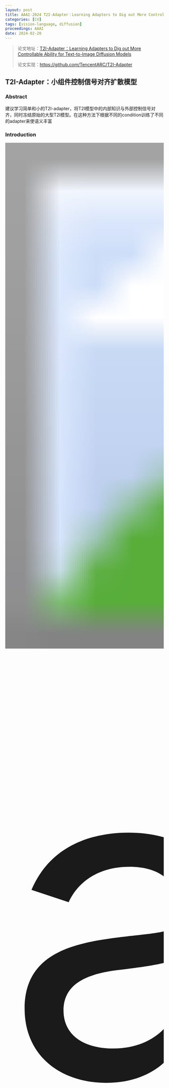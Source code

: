 ```yaml
---
layout: post
title: AAAI-2024 T2I-Adapter：Learning Adapters to Dig out More Controllable Ability for Text-to-Image Diffusion Models
categories: [CV]
tags: [vision-language, diffusion]
proceedings: AAAI
date: 2024-02-20
---
```


> 论文地址：[T2I-Adapter：Learning Adapters to Dig out More Controllable Ability for Text-to-Image Diffusion Models](https://dl.acm.org/doi/10.1609/aaai.v38i5.28226)
>
> 论文实现：<https://github.com/TencentARC/T2I-Adapter>

## T2I-Adapter：小组件控制信号对齐扩散模型

### Abstract

建议学习简单和小的T2I-adapter，将T2I模型中的内部知识与外部控制信号对齐，同时冻结原始的大型T2I模型。在这种方法下根据不同的condition训练了不同的adapter来使语义丰富

### Introduction

<div align="center" style="float:center"><img src="https://blog-img-1259433191.cos.ap-shanghai.myqcloud.com/T2I-Adapter/fig1.png" alt="avatar" style="zoom:100;" /></div>

是否有可能以某种方式“挖掘”T2I模型已经隐含学习的能力，特别是高级结构和语义能力，然后明确使用它们来更准确地控制生成

作者认为一个非常小的模型可以实现这一目的，因为它不是学习这些能力，而是学习T2I模型中从控制信息到内部知识的映射。换句话说，这里的主要问题是“对齐”问题，即内部知识和外部控制信号应该对齐。因此，提出了T2I适配器，它是一个非常小的模型，可以用相对较少的数据量来学习这种对齐

<div align="center" style="float:center"><img src="https://blog-img-1259433191.cos.ap-shanghai.myqcloud.com/T2I-Adapter/fig2.png" alt="avatar" style="zoom:80%;" /></div>

优点：

- 即插即用：不影响现有文本-图像模型网络和拓扑能力
- 简单小巧：训练成本低参数77M，存储300M
- 灵活：可以训练不同种adapter比如草图，语义分割，关键动作
- 可组合：组合多个adapter实现多种condition控制
- 可泛化：可以用于其他的定制模型

### Method

<div align="center" style="float:center"><img src="https://blog-img-1259433191.cos.ap-shanghai.myqcloud.com/T2I-Adapter/fig4.png" alt="avatar" style="zoom:80%;" /></div>

#### Preliminary: Stable Diffusion

在第一阶段，SD（stable diffusion）训练了一个自动编码器，它可以将自然图像X0转换为潜在空间，然后重建它们。在第二阶段，SD训练一个改进的UNet去噪器直接在潜在空间中进行去噪

在推理过程中，输入的潜在映射ZT由随机高斯分布生成的。给定ZT，它在每一步t输出一个噪声估计并减去它，到最后Z0的时候就是一个干净的潜在映射，然后丢给解码器生成图像

在conditional阶段，SD使用了预训练好的CLIP text encoder输出一个y，然后用几个cross-attention丢入denoising过程

<div align="center" style="float:center"><img src="https://blog-img-1259433191.cos.ap-shanghai.myqcloud.com/T2I-Adapter/frm1.png" alt="avatar" style="zoom:60%;" /></div>

#### Overview of T2I-Adapter

文本很难给图像的合成提供指导，这不是由于生成能力较差，而是因为文本不能提供准确的生成指导，以充分利用从巨大的训练数据中学习到的强大的生成能力

#### Adapter Architecture

它由4个特征提取块和3个下采样块组成，以改变特征分辨率。在每个块中，利用一个卷积层和两个残差块（RB）来提取结构特征

<div align="center" style="float:center"><img src="https://blog-img-1259433191.cos.ap-shanghai.myqcloud.com/T2I-Adapter/frm2.png" alt="avatar" style="zoom:60%;" /></div>

每个块的输出与U-net denoiser的编码器中间特征加起来

同时支持多条件控制

<div align="center" style="float:center"><img src="https://blog-img-1259433191.cos.ap-shanghai.myqcloud.com/T2I-Adapter/frm3.png" alt="avatar" style="zoom:60%;" /></div>

#### Model Optimization

<div align="center" style="float:center"><img src="https://blog-img-1259433191.cos.ap-shanghai.myqcloud.com/T2I-Adapter/frm4-fig5.png" alt="avatar" style="zoom:80%;" /></div>

### Experiment

#### Implementation Details

batch_size=8，训练10个epoch，Adam，1e-5，4张v100-32g训练2天，三种结构condition：Sketch map，Semantic segmentation map，Keypoints map

### Applications

各种条件控制情况看原文图像

<HR align=left color=#987cb9 SIZE=1>

